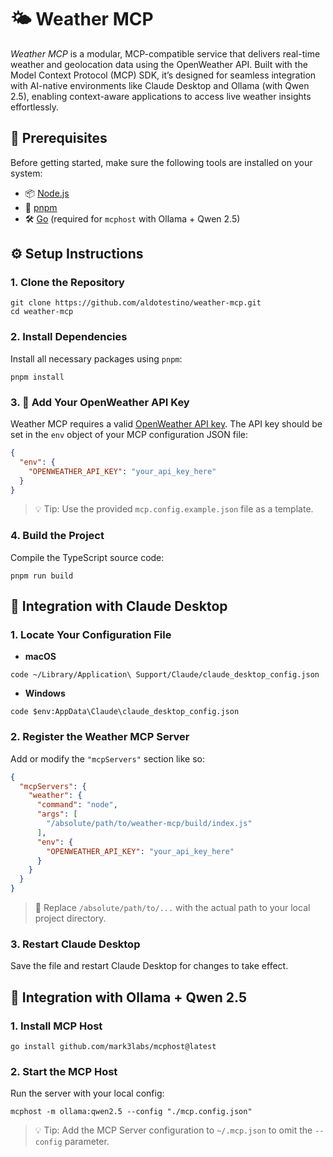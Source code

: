 # 🌤️ Weather MCP

*Weather MCP* is a modular, MCP-compatible service that delivers real-time weather and geolocation data using the OpenWeather API. Built with the Model Context Protocol (MCP) SDK, it’s designed for seamless integration with AI-native environments like Claude Desktop and Ollama (with Qwen 2.5), enabling context-aware applications to access live weather insights effortlessly.

## 🚀 Prerequisites

Before getting started, make sure the following tools are installed on your system:

- 📦 [Node.js](https://nodejs.org/)
- 🔁 [pnpm](https://pnpm.io/)
- 🛠️ [Go](https://go.dev/) (required for `mcphost` with Ollama + Qwen 2.5)

## ⚙️ Setup Instructions

### 1. Clone the Repository

```
git clone https://github.com/aldotestino/weather-mcp.git
cd weather-mcp
```

### 2. Install Dependencies

Install all necessary packages using `pnpm`:

```
pnpm install
```

### 3. 🔐 Add Your OpenWeather API Key

Weather MCP requires a valid [OpenWeather API key](https://openweathermap.org/api). The API key should be set in the `env` object of your MCP configuration JSON file:

```json
{
  "env": {
    "OPENWEATHER_API_KEY": "your_api_key_here"
  }
}
```

> 💡 Tip: Use the provided `mcp.config.example.json` file as a template.

### 4. Build the Project

Compile the TypeScript source code:

```
pnpm run build
```

## 🧠 Integration with Claude Desktop

### 1. Locate Your Configuration File

- **macOS**

```
code ~/Library/Application\ Support/Claude/claude_desktop_config.json
```

- **Windows**

```
code $env:AppData\Claude\claude_desktop_config.json
```

### 2. Register the Weather MCP Server

Add or modify the `"mcpServers"` section like so:

```json
{
  "mcpServers": {
    "weather": {
      "command": "node",
      "args": [
        "/absolute/path/to/weather-mcp/build/index.js"
      ],
      "env": {
        "OPENWEATHER_API_KEY": "your_api_key_here"
      }
    }
  }
}
```

> 📁 Replace `/absolute/path/to/...` with the actual path to your local project directory.

### 3. Restart Claude Desktop

Save the file and restart Claude Desktop for changes to take effect.

## 🤖 Integration with Ollama + Qwen 2.5

### 1. Install MCP Host

```
go install github.com/mark3labs/mcphost@latest
```

### 2. Start the MCP Host

Run the server with your local config:

```
mcphost -m ollama:qwen2.5 --config "./mcp.config.json"
```

> 💡 Tip: Add the MCP Server configuration to `~/.mcp.json` to omit the `--config` parameter.
